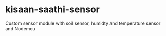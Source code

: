 # kisaan-saathi-sensor
Custom sensor module with soil sensor, humidty and temperature sensor and Nodemcu
